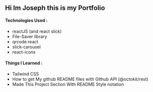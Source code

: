 ## Hi Im Joseph this is my Portfolio

#### Technologies Used :
* reactJS (and react slick)
* File-Saver library
* qrcode.react 
* slick-carousel 
* react-icons

#### Things I Learned :
* Tailwind CSS
* How to get My github README files with GIthub API (@octokit/rest)
* Made This Project Section With README Style notation

